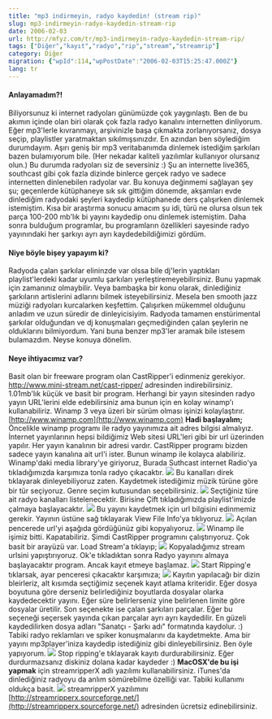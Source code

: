 ```yaml
---
title: "mp3 indirmeyin, radyo kaydedin! (stream rip)"
slug: mp3-indirmeyin-radyo-kaydedin-stream-rip
date: 2006-02-03
url: http://mfyz.com/tr/mp3-indirmeyin-radyo-kaydedin-stream-rip/
tags: ["Diğer","kayıt","radyo","rip","stream","streamrip"]
category: Diğer
migration: {"wpId":114,"wpPostDate":"2006-02-03T15:25:47.000Z"}
lang: tr
---
```


#### Anlayamadım?!

Biliyorsunuz ki internet radyoları günümüzde çok yaygınlaştı. Ben de bu akımın içinde olan biri olarak çok fazla radyo kanalını internetten dinliyorum. Eğer mp3'lerle kıvranmayı, arşivinizle başa çıkmakta zorlanıyorsanız, dosya seçip, playlistler yaratmaktan sıkılmışsınızdır. En azından ben söylediğim durumdayım. Aşırı geniş bir mp3 veritabanımda dinlemek istediğim şarkıları bazen bulamıyorum bile. (Her nekadar kaliteli yazılımlar kullanıyor olursanız olun.) Bu durumda radyoları siz de seversiniz :) Şu an internette live365, southcast gibi çok fazla dizinde binlerce gerçek radyo ve sadece internetten dinlenebilen radyolar var. Bu konuya değinmemi sağlayan şey şu; geçenlerde kütüphaneye sık sık gittiğim dönemde, akşamları evde dinlediğim radyodaki şeyleri kaydedip kütüphanede ders çalışırken dinlemek istemiştim. Kısa bir araştırma sonucu amacım şu idi, türü ne olursa olsun tek parça 100-200 mb'lık bi yayını kaydedip onu dinlemek istemiştim. Daha sonra bulduğum programlar, bu programların özellikleri sayesinde radyo yayınındaki her şarkıyı ayrı ayrı kaydedebildiğimizi gördüm.

#### Niye böyle bişey yapayım ki?

Radyoda çalan şarkılar elininzde var olssa bile dj'lerin yaptıkları playlist'lerdeki kadar uyumlu şarkıları yerleştiremeyebilirsiniz. Bunu yapmak için zamanınız olmaybilir. Veya bambaşka bir konu olarak, dinlediğiniz şarkıların artislerini adlarını bilmek isteyebilirsiniz. Mesela ben smooth jazz müziği radyoları kurcalarken keşfettim. Çalışırken mükemmel olduğunu anladım ve uzun süredir de dinleyicisiyim. Radyoda tamamen enstürimental şarkılar olduğundan ve dj konuşmaları geçmediğinden çalan şeylerin ne olduklarını bilmiyordum. Yani buna benzer mp3'ler aramak bile istesem bulamazdım. Neyse konuya dönelim.

#### Neye ihtiyacımız var?

Basit olan bir freeware program olan CastRipper'i edinmeniz gerekiyor. http://www.mini-stream.net/cast-ripper/ adresinden indirebilirsiniz. 1.01mb'lık küçük ve basit bir program. Herhangi bir yayın sitesinden radyo yayın URL'lerini elde edebilirsiniz ama bunun için en kolay winamp'ı kullanabiliriz. Winamp 3 veya üzeri bir sürüm olması işinizi kolaylaştırır. [http://www.winamp.com](http://www.winamp.com) **Hadi başlayalım;** Öncelikle winamp programı ile radyo yayınımıza ait adres bilgisi almalıyız. İnternet yayınlarının hepsi bildiğimiz Web sitesi URL'leri gibi bir url üzerinden yapılır. Her yayın kanalının bir adresi vardır. CastRipper programı bizden sadece yayın kanalına ait url'i ister. Bunun winamp ile kolayca alabiliriz. Winamp'daki media library'ye giriyoruz, Burada Suthcast internet Radio'ya tıkladığımızda karşımıza tonla radyo çıkacaktır. ![](/images/archive/tr/2006/02/1.gif) Bu kanalları direk tıklayarak dinleyebiliyoruz zaten. Kaydetmek istediğimiz müzik türüne göre bir tür seçiyoruz. Genre seçim kutusundan seçebilirsiniz. ![](/images/archive/tr/2006/02/2.gif) Seçtiğiniz türe ait radyo kanalları listelenecektir. Birisine Çift tıkladığımızda playlist'imizde çalmaya başlayacaktır. ![](/images/archive/tr/2006/02/3.gif) Bu yayını kaydetmek için url bilgisini edinmemiz gerekir. Yayının üstüne sağ tıklayarak View File Info'ya tıklıyoruz. ![](/images/archive/tr/2006/02/4.gif) Açılan pencerede url'yi aşağıda gördüğünüz gibi kopyalıyoruz. ![](/images/archive/tr/2006/02/5.gif) Winamp ile işimiz bitti. Kapatabiliriz. Şimdi CastRipper programını çalıştırıyoruz. Çok basit bir arayüzü var. Load Stream'a tıklayıp; ![](/images/archive/tr/2006/02/6.gif) Kopyaladığımız stream urlsini yapıştırıyoruz. Ok'e tıkladıktan sonra Radyo yayınını almaya başlayacaktır program. Ancak kayıt etmeye başlamaz. ![](/images/archive/tr/2006/02/7.gif) Start Ripping'e tıklarsak, ayar penceresi çıkacaktır karşımıza; ![](/images/archive/tr/2006/02/8.gif) Kayıtın yapılacağı bir dizin bleirleriz, alt kısımda seçtiğimiz seçenek kayıt atlama kriteridir. Eğer dosya boyutuna göre derseniz belirlediğiniz boyutlarda dosyalar olarka kaydedecektir yayını. Eğer süre belirlerseniz yine belirlenen limite göre dosyalar üretilir. Son seçenekte ise çalan şarkıları parçalar. Eğer bu seçeneği seçersek yayında çıkan parçalar ayrı ayrı kaydedilir. En güzeli kaydedilirken dosya adları "Sanatçı - Şarkı adı" formatında kaydolur. :) Tabiki radyo reklamları ve spiker konuşmalarını da kaydetmekte. Ama bir yayını mp3player'iniza kaydedip istediğiniz gibi dinleyebilirsiniz. Ben öyle yapıyorum. ![](/images/archive/tr/2006/02/9.gif) Stop ripping'e tıklayarak kayıtı durdurabilirsiniz. Eğer durdurmazsanız diskiniz dolana kadar kaydeder :) **MacOSX'de bu işi yapmak** için streamripperX adlı yazılımı kullanabilirsiniz. iTunes'da dinlediğiniz radyoyu da anlım sömürebilme özelliği var. Tabiki kullanımı oldukça basit. ![](/images/archive/tr/2006/02/10.gif) streamripperX yazılımını [http://streamripperx.sourceforge.net/](http://streamripperx.sourceforge.net/) adresinden ücretsiz edinebilirsiniz.